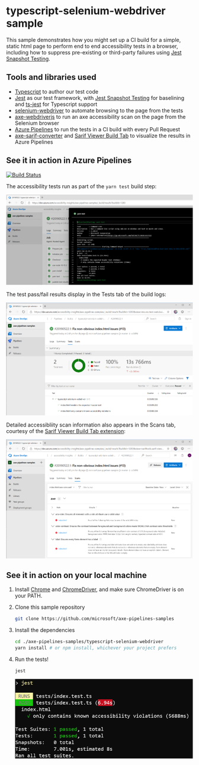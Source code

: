 # typescript-selenium-webdriver sample

This sample demonstrates how you might set up a CI build for a simple, static html page to perform end to end accessibility tests in a browser, including how to suppress pre-existing or third-party failures using [Jest Snapshot Testing](https://jestjs.io/docs/en/snapshot-testing).

## Tools and libraries used

* [Typescript](https://www.typescriptlang.org/) to author our test code
* [Jest](https://jestjs.io/) as our test framework, with [Jest Snapshot Testing](https://jestjs.io/docs/en/snapshot-testing) for baselining and [ts-jest](https://www.npmjs.com/package/ts-jest) for Typescript support
* [selenium-webdriver](https://www.npmjs.com/package/selenium-webdriver) to automate browsing to the page from the tests
* [axe-webdriverjs](https://github.com/dequelabs/axe-webdriverjs) to run an axe accessibility scan on the page from the Selenium browser
* [Azure Pipelines](https://azure.microsoft.com/en-us/services/devops/pipelines/) to run the tests in a CI build with every Pull Request
* [axe-sarif-converter](https://github.com/microsoft/axe-sarif-converter) and [Sarif Viewer Build Tab](https://marketplace.visualstudio.com/items?itemName=sariftools.sarif-viewer-build-tab) to visualize the results in Azure Pipelines

## See it in action in Azure Pipelines

[![Build Status](https://dev.azure.com/accessibility-insights/axe-pipelines-samples/_apis/build/status/typescript-selenium-webdriver%20CI?branchName=master)](https://dev.azure.com/accessibility-insights/axe-pipelines-samples/_build/latest?definitionId=25&branchName=master)

<!--
  Note to maintainers: The below example images/links come from a specific build instead of the most recent build so we can link to specific tabs.
  If you update the links such that they point to a different build, make sure to mark that build as Retained so the links don't expire in a month.
-->
The accessibility tests run as part of the `yarn test` build step:

[![Screenshot of "yarn test" build logs in sample build](./assets/screenshot-logs-tab.png)](https://dev.azure.com/accessibility-insights/axe-pipelines-samples/_build/results?buildId=1283)

The test pass/fail results display in the Tests tab of the build logs:

[![Screenshot of Tests tab in sample build](./assets/screenshot-tests-tab.png)](https://dev.azure.com/accessibility-insights/axe-pipelines-samples/_build/results?buildId=1283&view=ms.vss-test-web.build-test-results-tab)

Detailed accessibliity scan information also appears in the Scans tab, courtesy of the [Sarif Viewer Build Tab extension](https://marketplace.visualstudio.com/items?itemName=sariftools.sarif-viewer-build-tab):

[![Screenshot of Scans tab in sample build](./assets/screenshot-scans-tab.png)](https://dev.azure.com/accessibility-insights/axe-pipelines-samples/_build/results?buildId=1283&view=sariftools.sarif-viewer-build-tab.sariftools.sarif-viewer-build-tab)

## See it in action on your local machine

1. Install [Chrome](https://www.google.com/chrome/) and [ChromeDriver](http://chromedriver.chromium.org/getting-started), and make sure ChromeDriver is on your PATH.
1. Clone this sample repository

   ```sh
   git clone https://github.com/microsoft/axe-pipelines-samples
   ```

1. Install the dependencies

   ```sh
   cd ./axe-pipelines-samples/typescript-selenium-webdriver
   yarn install # or npm install, whichever your project prefers
   ```

1. Run the tests!

   ```sh
   jest
   ```

   ![Screenshot of jest command showing all tests passing](./assets/screenshot-jest-success.png)
